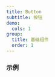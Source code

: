 ```yaml
---
title: Button
subtitle: 按钮
demo:
  cols: 1
group:
  title: 基础组件
  order: 1
---
```


### 示例

<code src="./demo/default.tsx"></code>
<code src="./demo/size.tsx"></code>
<code src="./demo/disabled.tsx"></code>
<code src="./demo/canClick.tsx"></code>
<code src="./demo/ghost.tsx"></code>
